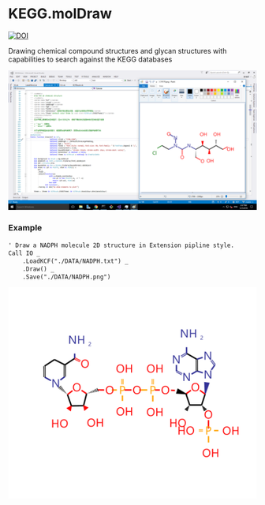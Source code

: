 # KEGG.molDraw

[![DOI](https://zenodo.org/badge/DOI/10.5281/zenodo.2532222.svg)](https://doi.org/10.5281/zenodo.2532222)

Drawing chemical compound structures and glycan structures with capabilities to search against the KEGG databases

![](AppScreen.png)

### Example

```vbnet
' Draw a NADPH molecule 2D structure in Extension pipline style.
Call IO _
    .LoadKCF("./DATA/NADPH.txt") _
    .Draw() _
    .Save("./DATA/NADPH.png")
```

![](./DATA/NADPH.png)
